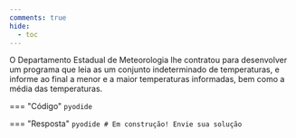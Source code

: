 ```yaml
---
comments: true
hide:
  - toc
---
```


O Departamento Estadual de Meteorologia lhe contratou para desenvolver um programa que leia as um conjunto indeterminado de temperaturas, e informe ao final a menor e a maior temperaturas informadas, bem como a média das temperaturas.

=== "Código"
	```pyodide
	```

=== "Resposta"
	```pyodide
	# Em construção! Envie sua solução
	```
